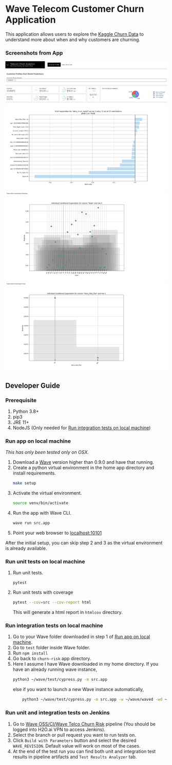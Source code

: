 # Wave Telecom Customer Churn Application

This application allows users to explore the [Kaggle Churn Data](https://www.kaggle.com/c/churn-analytics-bda/data) 
to understand more about when and why customers are churning. 

### Screenshots from App

![Chrun App Screenshot - 1](docs/screenshots/churn-app-1.png)
![Chrun App Screenshot - 2](docs/screenshots/churn-app-2.png)
![Chrun App Screenshot - 3](docs/screenshots/churn-app-3.png)

## Developer Guide 

### Prerequisite 
1. Python 3.8+
2. pip3
3. JRE 11+
4. NodeJS (Only needed for [Run integration tests on local machine](#run-integration-tests-on-local-machine))

### Run app on local machine 

_This has only been tested only on OSX._

1. Download a [Wave](https://github.com/h2oai/wave/releases) version higher than 0.9.0 and have that running. 
2. Create a python virtual environment in the home app directory and install requirements. 
    ```bash
    make setup
    ```
3. Activate the virtual environment.
    ```bash 
    source venv/bin/activate
    ```
4. Run the app with Wave CLI.
    ```bash
    wave run src.app
    ```
5. Point your web browser to [localhost:10101](http://localhost:10101)

After the initial setup, you can skip step 2 and 3 as the virtual environment is already available.

### Run unit tests on local machine 

1. Run unit tests.
    ```
    pytest
    ```
2. Run unit tests with coverage
    ```bash
    pytest --cov=src --cov-report html
    ```
    This will generate a html report in `htmlcov` directory.
    
### Run integration tests on local machine 

1. Go to your Wave folder downloaded in step 1 of [Run app on local machine](#run-app-on-local-machine).
2. Go to `test` folder inside Wave folder.
3. Run `npm install`
4. Go back to `churn-risk` app directory.
5. Here I assume I have Wave downloaded in my home directory. 
If you have an already running wave instance,
    ```bash
    python3 ~/wave/test/cypress.py -m src.app
    ```
   else if you want to launch a new Wave instance automatically,
   ```bash
       python3 ~/wave/test/cypress.py -m src.app -w ~/wave/waved -wd ~/wave/www
   ```

### Run unit and integration tests on Jenkins

1. Go to [Wave OSS/CI/Wave Telco Churn Risk](http://mr-0xc1:8080/job/wave-oss/job/ci/job/wave-churn-risk) pipeline 
(You should be logged into H2O.ai VPN to access Jenkins).
2. Select the branch or pull request you want to run tests on.
3. Click `Build with Parameters` button and select the desired `WAVE_REVISION`. 
Default value will work on most of the cases. 
4. At the end of the test run you can find both unit and integration test results in
pipeline artifacts and `Test Results Analyzer` tab. 
